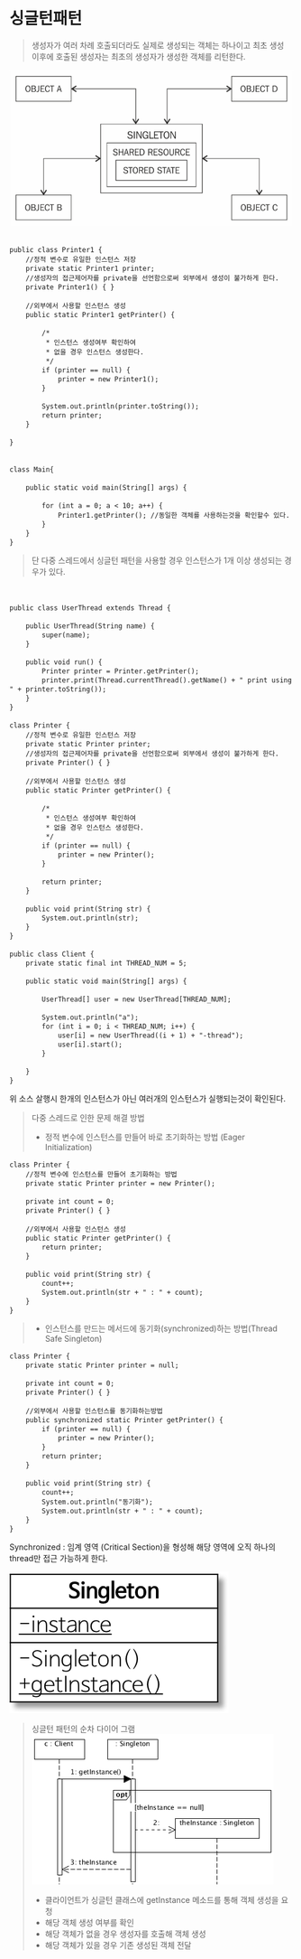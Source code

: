 # 싱글턴패턴 

> 생성자가 여러 차례 호출되더라도 실제로 생성되는 객체는 하나이고 최초 생성 이후에 호출된 생성자는 최초의 생성자가 생성한 객체를 리턴한다.

![Alt text](image-1.png)

```

public class Printer1 {
	//정적 변수로 유일한 인스턴스 저장
	private static Printer1 printer;
	//생성자의 접근제어자를 private을 선언함으로써 외부에서 생성이 불가하게 한다.
	private Printer1() { }
	
	//외부에서 사용할 인스턴스 생성
	public static Printer1 getPrinter() {
		
		/*
		 * 인스턴스 생성여부 확인하여
		 * 없을 경우 인스턴스 생성한다.
		 */
		if (printer == null) {
			printer = new Printer1(); 
		} 
		
		System.out.println(printer.toString());
		return printer;
	}
	
}


class Main{

	public static void main(String[] args) {
		
		for (int a = 0; a < 10; a++) {
			Printer1.getPrinter(); //동일한 객체를 사용하는것을 확인할수 있다.
		}
	}
}

```


> 단 다중 스레드에서 싱글턴 패턴을 사용할 경우 인스턴스가 1개 이상 생성되는 경우가 있다.
> 

```


public class UserThread extends Thread {

	public UserThread(String name) {
		super(name);
	}
	
	public void run() {
		Printer printer = Printer.getPrinter();
		printer.print(Thread.currentThread().getName() + " print using " + printer.toString());
	}
}

class Printer {
	//정적 변수로 유일한 인스턴스 저장
	private static Printer printer;
	//생성자의 접근제어자를 private을 선언함으로써 외부에서 생성이 불가하게 한다.
	private Printer() { }
	
	//외부에서 사용할 인스턴스 생성
	public static Printer getPrinter() {
		
		/*
		 * 인스턴스 생성여부 확인하여
		 * 없을 경우 인스턴스 생성한다.
		 */
		if (printer == null) {
			printer = new Printer(); 
		} 
		
		return printer;
	}
	
	public void print(String str) {
		System.out.println(str);
	}
}

public class Client {
	private static final int THREAD_NUM = 5;
	
	public static void main(String[] args) {
		
		UserThread[] user = new UserThread[THREAD_NUM];
		
		System.out.println("a");
		for (int i = 0; i < THREAD_NUM; i++) {
			user[i] = new UserThread((i + 1) + "-thread");
			user[i].start();
		}
		
	}
}
```

위 소스 살행시 한개의 인스턴스가 아닌 여러개의 인스턴스가 실행되는것이 확인된다.


> 다중 스레드로 인한 문제 해결 방법 <br>
> * 정적 변수에 인스턴스를 만들어 바로 초기화하는 방법 (Eager Initialization)
```
class Printer {
	//정적 변수에 인스턴스를 만들어 초기화하는 방법
	private static Printer printer = new Printer();
	
	private int count = 0;
	private Printer() { }
	
	//외부에서 사용할 인스턴스 생성
	public static Printer getPrinter() {
		return printer;		
	}
	
	public void print(String str) {
		count++;
		System.out.println(str + " : " + count);
	}	
}
```
> * 인스턴스를 만드는 메서드에 동기화(synchronized)하는 방법(Thread Safe Singleton)
```
class Printer {
	private static Printer printer = null;
	
	private int count = 0;
	private Printer() { }
	
	//외부에서 사용할 인스턴스를 동기화하는방법
	public synchronized static Printer getPrinter() {
		if (printer == null) {
			printer = new Printer();
		}
		return printer;		
	}
	
	public void print(String str) {
		count++;
		System.out.println("동기화");
		System.out.println(str + " : " + count);
	}	
}
```

Synchronized : 임계 영역 (Critical Section)을 형성해 해당 영역에 오직 하나의 thread만 접근 가능하게 한다.



![Alt text](image-2.png)

> 싱글턴 패턴의 순차 다이어 그램 <br>
![Alt text](image-3.png)
> <br>
> * 클라이언트가 싱글턴 클래스에 getInstance 메소드를 통해 객체 생성을 요청
> * 해당 객체 생성 여부를 확인
> * 해당 객체가 없을 경우 생성자를 호출해 객체 생성
> * 해당 객체가 있을 경우 기존 생성된 객체 전달

